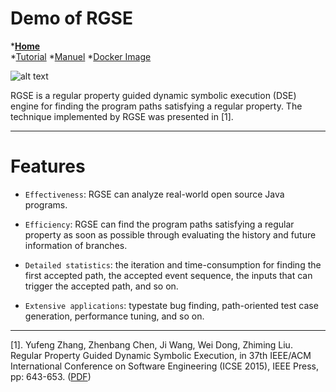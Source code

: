 Demo of RGSE
===============================================
*[**Home**](https://jrgse.github.io/demo/)  
*[Tutorial](https://jrgse.github.io)
*[Manuel](https://github.com/jrgse/demo/raw/master/manuel.pdf)
*[Docker Image](https://1drv.ms/u/s!Amd07GCbYt_zbQZm2w2MBbXI6Zo)


![alt text](https://github.com/jrgse/images/blob/master/FSM.jpg) 

RGSE is a regular property guided dynamic symbolic execution (DSE) engine for finding the program paths satisfying a regular property. The technique implemented by RGSE was presented in [1].

--------------

# **Features**
  * `Effectiveness`: RGSE can analyze real-world open source Java programs. 
  
  * `Efficiency`: RGSE can find the program paths satisfying a regular property as soon as possible through evaluating the history and future information of branches.
  
  * `Detailed statistics`: the iteration and time-consumption for finding the first accepted path, the accepted event sequence, the inputs that can trigger the accepted path, and so on.  
  
  * `Extensive applications`: typestate bug finding, path-oriented test case generation, performance tuning, and so on.    

----------  

[1]. Yufeng Zhang, Zhenbang Chen, Ji Wang, Wei Dong, Zhiming Liu. Regular Property Guided Dynamic Symbolic Execution, in 37th IEEE/ACM International Conference on Software Engineering (ICSE 2015), IEEE Press, pp: 643-653. ([PDF](http://zbchen.github.io/Papers_files/icse2015.pdf))
